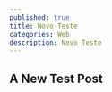 ```yaml
---
published: true
title: Novo Teste
categories: Web
description: Novo Teste
---
```

## A New Test Post
